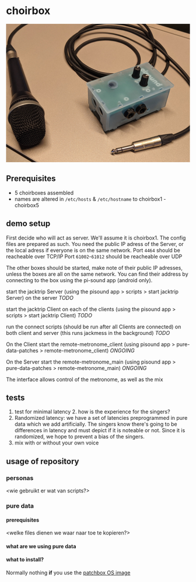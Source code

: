# choirbox
![](./screenshots/choirbox.jpg)
## Prerequisites

- 5 choirboxes assembled
- names are altered in `/etc/hosts` & `/etc/hostname` to choirbox1 - choirbox5

## demo setup
First decide who will act as server. We'll assume it is choirbox1. The config files are prepared as such.
You need the public IP adress of the Server, or the local adress if everyone is on the same network.
Port `4464` should be reacheable over TCP/IP
Port `61002`-`61012` should be reacheable over UDP

The other boxes should be started, make note of their public IP adresses, unless the boxes are all on the same network. You can find their address by connecting to the box using the pi-sound app (android only).

start the jacktrip Server  (using the pisound app > scripts > start jacktrip Server) on the server *TODO*

start the jacktrip Client on each of the clients (using the pisound app > scripts > start jacktrip Client) *TODO* 

run the connect scripts (should be run after all Clients are connected) on both client and server (this runs jackmess in the background) *TODO*

On the Client start the remote-metronome_client (using pisound app > pure-data-patches > remote-metronome_client) *ONGOING*

On the Server start the remote-metronome_main (using pisound app > pure-data-patches > remote-metronome_main) *ONGOING*

The interface allows control of the metronome, as well as the mix

## tests

1. test for minimal latency
	2. how is the experience for the singers?
3. Randomized latency: we have a set of latencies preprogrammed in pure data which we add artificially. The singers know there's going to be differences in latency and must depict if it is noteable or not. Since it is randomized, we hope to prevent a bias of the singers.
4. mix with or without your own voice




## usage of repository
### personas
<wie gebruikt er wat van scripts?>
### pure data
#### prerequisites
<welke files dienen we waar naar toe te kopieren?>

#### what are we using pure data 
#### what to install?
Normally nothing **if** you use the [patchbox OS image](https://blokas.io/patchbox-os/)